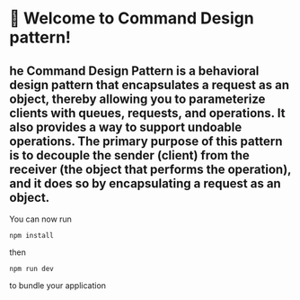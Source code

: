 # 🚀 Welcome to Command Design pattern!

## he Command Design Pattern is a behavioral design pattern that encapsulates a request as an object, thereby allowing you to parameterize clients with queues, requests, and operations. It also provides a way to support undoable operations. The primary purpose of this pattern is to decouple the sender (client) from the receiver (the object that performs the operation), and it does so by encapsulating a request as an object.


You can now run

```
npm install
```

then

```
npm run dev
```

to bundle your application
